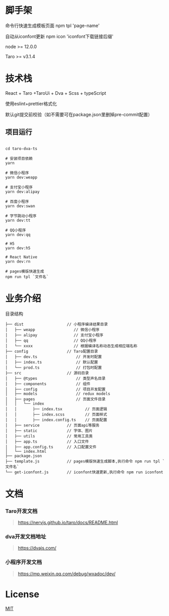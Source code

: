# 脚手架

命令行快速生成模板页面
npm tpl 'page-name'

自动从iconfont更新
npm icon 'iconfont下载链接后缀'

node >= 12.0.0

Taro >= v3.1.4

# 技术栈

React + Taro +TaroUi + Dva + Scss + typeScript

使用eslint+prettier格式化

默认git提交前校验（如不需要可在package.json里删掉pre-commit配置）

## 项目运行

```

cd taro-dva-ts

# 安装项目依赖
yarn

# 微信小程序
yarn dev:weapp

# 支付宝小程序
yarn dev:alipay

# 百度小程序
yarn dev:swan

# 字节跳动小程序
yarn dev:tt

# QQ小程序
yarn dev:qq

# H5
yarn dev:h5

# React Native
yarn dev:rn

# pages模版快速生成
npm run tpl `文件名`

```

# 业务介绍

目录结构

    ├── dist                   // 小程序编译结果目录
    │   ├── weapp                 // 微信小程序
    │   ├── alipay                // 支付宝小程序
    │   ├── qq                    // QQ小程序
    │   └── xxxx                  // 根据编译名称动态生成相应端名称
    ├── config                 // Taro配置目录
    │   ├── dev.ts                 // 开发时配置
    │   ├── index.ts               // 默认配置
    │   └── prod.ts                // 打包时配置
    ├── src                    // 源码目录
    │   ├── @types                 // 类型声名目录
    │   ├── components             // 组件
    │   ├── config                 // 项目开发配置
    │   ├── models                 // redux models
    │   ├── pages                  // 页面文件目录
    │   │   └── index
    │   │       ├── index.tsx          // 页面逻辑
    │   │       ├── index.scss         // 页面样式
    │   │       ├── index.config.ts    // 页面配置
    │   ├── service            // 页面api等服务
    │   ├── static             // 字体、图片
    │   ├── utils              // 常用工具类
    │   ├── app.ts             // 入口文件
    │   ├── app.config.ts      // 入口配置文件
    │   └── index.html
    ├── package.json
    ├── template.js            // pages模版快速生成脚本,执行命令 npm run tpl `文件名`
    └── get-iconfont.js        // iconfont快速更新,执行命令 npm run iconfont


# 文档

### Taro开发文档

> https://nervjs.github.io/taro/docs/README.html

### dva开发文档地址

> https://dvajs.com/

### 小程序开发文档

> https://mp.weixin.qq.com/debug/wxadoc/dev/

# License

[MIT](LICENSE)
